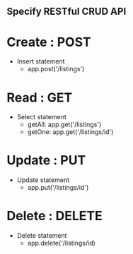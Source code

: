 ## Specify RESTful CRUD API

# Create : POST
  - Insert statement
    - app.post('/listings')

# Read : GET
  - Select statement
    - getAll: app.get('/listings')
    - getOne: app.get('/listings/id')

# Update : PUT
  - Update statement
      - app.put('/listings/id')

# Delete : DELETE
  - Delete statement
      - app.delete('/listings/id)

